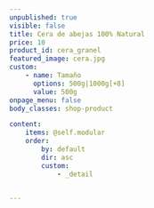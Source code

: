 ```yaml
---
unpublished: true
visible: false
title: Cera de abejas 100% Natural
price: 10
product_id: cera_granel
featured_image: cera.jpg
custom:
    - name: Tamaño
      options: 500g|1000g[+8]
      value: 500g
onpage_menu: false
body_classes: shop-product

content:
    items: @self.modular
    order:
        by: default
        dir: asc
        custom:
            - _detail


---
```


